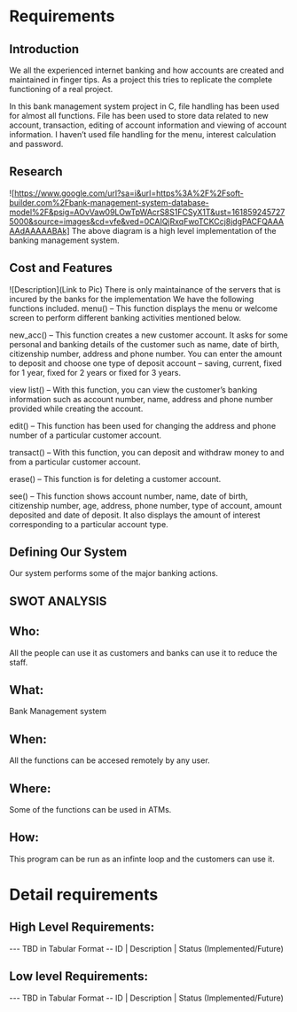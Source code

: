 # Requirements
## Introduction
We all the experienced internet banking and how accounts are created and maintained in finger tips.
As a project this tries to replicate the complete functioning of a real project. 


In this bank management system project in C, file handling has been used for almost all functions. File has been used to store data related to new account, transaction, editing of account information and viewing of account information. I haven’t used file handling for the menu, interest calculation and password.
## Research
![https://www.google.com/url?sa=i&url=https%3A%2F%2Fsoft-builder.com%2Fbank-management-system-database-model%2F&psig=AOvVaw09LOwTpWAcrS8S1FCSyX1T&ust=1618592457275000&source=images&cd=vfe&ved=0CAIQjRxqFwoTCKCcj8jdgPACFQAAAAAdAAAAABAk]
The above diagram is a high level implementation of the banking management system. 
## Cost and Features
![Description](Link to Pic)
There is only maintainance of the servers that is incured by the banks for the implementation
We have the following functions included.
menu() – This function displays the menu or welcome screen to perform different banking activities mentioned below.

new_acc() – This function creates a new customer account. It asks for some  personal and banking details of the customer such as name, date of birth, citizenship number, address and phone number. You can enter the amount to deposit and choose one type of deposit account – saving, current, fixed for 1 year, fixed for 2 years or fixed for 3 years.

view list() – With this function, you can view the customer’s banking information such as account number, name, address and phone number provided while creating the account.

edit() – This function has been used for changing the address and phone number of a particular customer account.

transact() – With this function, you can deposit and withdraw money to and from a particular customer account.

erase() – This function is for deleting a customer account.

see() – This function shows account number, name, date of birth, citizenship number, age, address, phone number, type of account, amount deposited and date of deposit. It also displays the amount of interest corresponding to a particular account type.
 
## Defining Our System
Our system performs some of the major banking actions.
## SWOT ANALYSIS

## Who:
All the people can use it as customers and banks can use it to reduce the staff.
## What:
Bank Management system

## When:
All the functions can be accesed remotely by any user.

## Where:
Some of the functions can be used in ATMs.

## How:
This program can be run as an infinte loop and the customers can use it.

# Detail requirements
## High Level Requirements:
--- TBD in Tabular Format 
-- ID | Description | Status (Implemented/Future)


##  Low level Requirements:
--- TBD in Tabular Format 
-- ID | Description | Status (Implemented/Future)